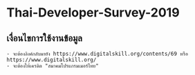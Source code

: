 # Thai-Developer-Survey-2019


## เงื่อนไขการใช้งานข้อมูล

```
- จะต้องลิงค์กลับมายัง https://www.digitalskill.org/contents/69 หรือ https://www.digitalskill.org/ 
- จะต้องให้เครดิต "สมาคมโปรแกรมเมอร์ไทย"
```
